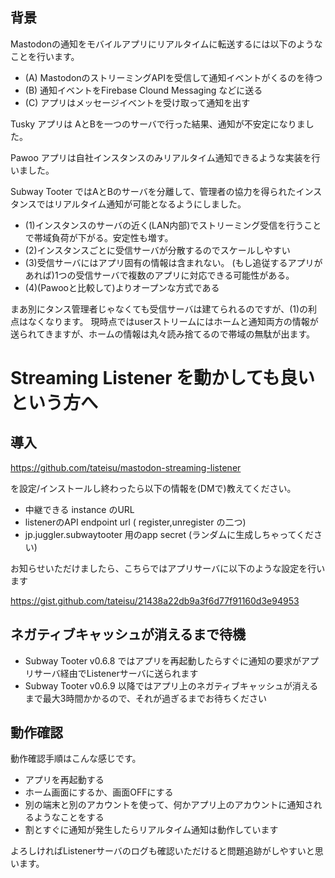 ## 背景

Mastodonの通知をモバイルアプリにリアルタイムに転送するには以下のようなことを行います。

- (A) MastodonのストリーミングAPIを受信して通知イベントがくるのを待つ
- (B) 通知イベントをFirebase Clound Messaging などに送る
- (C) アプリはメッセージイベントを受け取って通知を出す

Tusky アプリは AとBを一つのサーバで行った結果、通知が不安定になりました。

Pawoo アプリは自社インスタンスのみリアルタイム通知できるような実装を行いました。

Subway Tooter ではAとBのサーバを分離して、管理者の協力を得られたインスタンスではリアルタイム通知が可能となるようにしました。
- (1)インスタンスのサーバの近く(LAN内部)でストリーミング受信を行うことで帯域負荷が下がる。安定性も増す。
- (2)インスタンスごとに受信サーバが分散するのでスケールしやすい
- (3)受信サーバにはアプリ固有の情報は含まれない。 (もし追従するアプリがあれば)1つの受信サーバで複数のアプリに対応できる可能性がある。
- (4)(Pawooと比較して)よりオープンな方式である

まあ別にタンス管理者じゃなくても受信サーバは建てられるのですが、(1)の利点はなくなります。
現時点ではuserストリームにはホームと通知両方の情報が送られてきますが、ホームの情報は丸々読み捨てるので帯域の無駄が出ます。


# Streaming Listener を動かしても良いという方へ

## 導入

https://github.com/tateisu/mastodon-streaming-listener 

を設定/インストールし終わったら以下の情報を(DMで)教えてください。
- 中継できる instance のURL 
- listenerのAPI endpoint url ( register,unregister の二つ)
- jp.juggler.subwaytooter 用のapp secret (ランダムに生成しちゃってください)

お知らせいただけましたら、こちらではアプリサーバに以下のような設定を行います

https://gist.github.com/tateisu/21438a22db9a3f6d77f91160d3e94953

## ネガティブキャッシュが消えるまで待機
- Subway Tooter v0.6.8 ではアプリを再起動したらすぐに通知の要求がアプリサーバ経由でListenerサーバに送られます
- Subway Tooter v0.6.9 以降ではアプリ上のネガティブキャッシュが消えるまで最大3時間かかるので、それが過ぎるまでお待ちください

## 動作確認

動作確認手順はこんな感じです。

- アプリを再起動する
- ホーム画面にするか、画面OFFにする
- 別の端末と別のアカウントを使って、何かアプリ上のアカウントに通知されるようなことをする
- 割とすぐに通知が発生したらリアルタイム通知は動作しています

よろしければListenerサーバのログも確認いただけると問題追跡がしやすいと思います。

